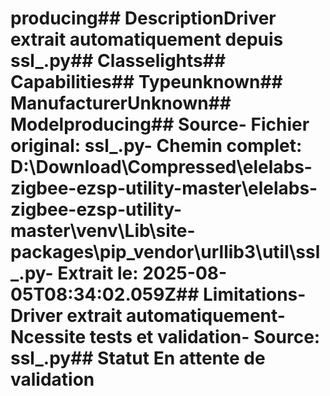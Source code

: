 # producing##  DescriptionDriver extrait automatiquement depuis ssl_.py##  Classelights##  Capabilities##  Typeunknown##  ManufacturerUnknown##  Modelproducing##  Source- **Fichier original**: ssl_.py- **Chemin complet**: D:\Download\Compressed\elelabs-zigbee-ezsp-utility-master\elelabs-zigbee-ezsp-utility-master\venv\Lib\site-packages\pip\_vendor\urllib3\util\ssl_.py- **Extrait le**: 2025-08-05T08:34:02.059Z##  Limitations- Driver extrait automatiquement- Ncessite tests et validation- Source: ssl_.py##  Statut En attente de validation